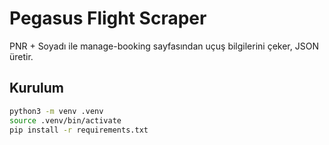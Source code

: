 # Pegasus Flight Scraper

PNR + Soyadı ile manage-booking sayfasından uçuş bilgilerini çeker, JSON üretir.

## Kurulum
```bash
python3 -m venv .venv
source .venv/bin/activate
pip install -r requirements.txt
